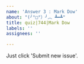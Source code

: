 ```yaml
---
name: 'Answer 3 : Mark Dow'
about: "(╯°□°）╯︵ ┻━┻"
title: quiz|744|Mark Dow
labels: ''
assignees: ''

---
```


Just click 'Submit new issue'.

